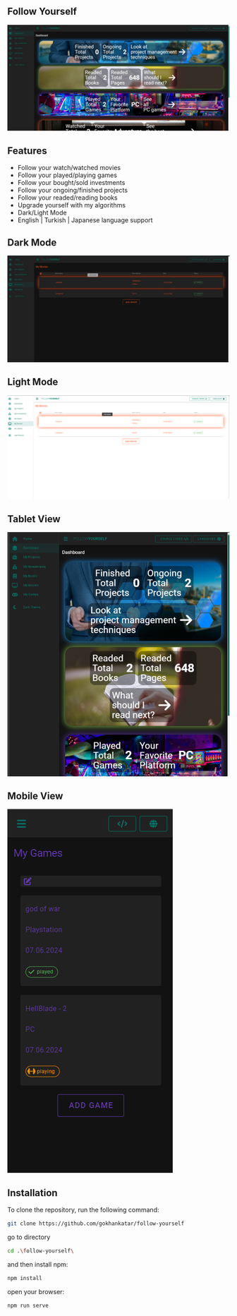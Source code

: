 ## Follow Yourself
<img src="src/assets/preview-img/general.png" />

## Features

- Follow your watch/watched movies
- Follow your played/playing games
- Follow your bought/sold investments
- Follow your ongoing/finished projects
- Follow your readed/reading books
- Upgrade yourself with my algorithms
- Dark/Light Mode
- English | Turkish | Japanese language support

## Dark Mode
<img src="src/assets/preview-img/dark-mode.png" />

## Light Mode
<img src="src/assets/preview-img/light-mode.png" />

## Tablet View
<img src="src/assets/preview-img/tablet-view.png" />

## Mobile View
<img src="src/assets/preview-img/mobile-view.png" />

## Installation

To clone the repository, run the following command:

```sh
git clone https://github.com/gokhankatar/follow-yourself

``` 
go to directory

```sh
cd .\follow-yourself\

``` 
and then install npm:

```sh
npm install

``` 
open your browser:

```sh
npm run serve




